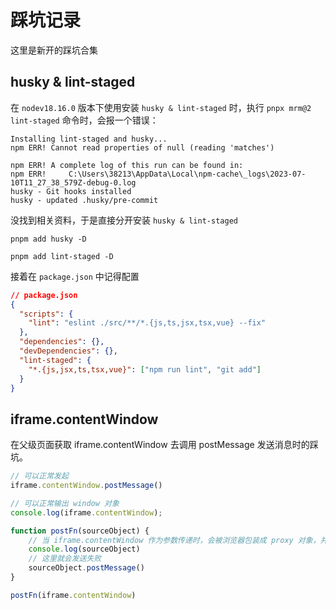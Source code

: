 # 踩坑记录

这里是新开的踩坑合集

## husky & lint-staged

在 `nodev18.16.0` 版本下使用安装 `husky & lint-staged` 时，执行 `pnpx mrm@2 lint-staged` 命令时，会报一个错误：

```shell
Installing lint-staged and husky...
npm ERR! Cannot read properties of null (reading 'matches')

npm ERR! A complete log of this run can be found in:
npm ERR!     C:\Users\38213\AppData\Local\npm-cache\_logs\2023-07-10T11_27_38_579Z-debug-0.log
husky - Git hooks installed
husky - updated .husky/pre-commit
```

没找到相关资料，于是直接分开安装 `husky & lint-staged`

```shell
pnpm add husky -D

pnpm add lint-staged -D
```

接着在 `package.json` 中记得配置

```json
// package.json
{
  "scripts": {
    "lint": "eslint ./src/**/*.{js,ts,jsx,tsx,vue} --fix"
  },
  "dependencies": {},
  "devDependencies": {},
  "lint-staged": {
    "*.{js,jsx,ts,tsx,vue}": ["npm run lint", "git add"]
  }
}
```


## iframe.contentWindow

在父级页面获取 iframe.contentWindow 去调用 postMessage 发送消息时的踩坑。 

```js
// 可以正常发起
iframe.contentWindow.postMessage()

// 可以正常输出 window 对象
console.log(iframe.contentWindow);

function postFn(sourceObject) {
    // 当 iframe.contentWindow 作为参数传递时，会被浏览器包装成 proxy 对象，并且会丢失很多属性和方法，例如 postMessage
    console.log(sourceObject)
    // 这里就会发送失败
    sourceObject.postMessage()
}

postFn(iframe.contentWindow)
```